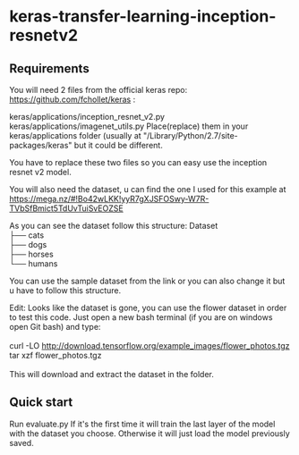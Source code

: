 # keras-transfer-learning-inception-resnetv2
## Requirements
You will need 2 files from the official keras repo: https://github.com/fchollet/keras :

keras/applications/inception_resnet_v2.py
keras/applications/imagenet_utils.py
Place(replace) them in your keras/applications folder (usually at "/Library/Python/2.7/site-packages/keras" but it could be different.

You have to replace these two files so you can easy use the inception resnet v2 model.

You will also need the dataset, u can find the one I used for this example at 
https://mega.nz/#!Bo42wLKK!yyR7gXJSFOSwy-W7R-TVbSfBmict5TdUvTuiSvEOZSE

As you can see the dataset follow this structure:
Dataset  
 ├── cats  
 ├── dogs  
 ├── horses  
 └── humans  

You can use the sample dataset from the link or you can also change it but u have to follow this structure.

Edit: Looks like the dataset is gone, you can use the flower dataset in order to test this code. Just open a new bash terminal (if you are on windows open Git bash) and type:<br /><br />
curl -LO http://download.tensorflow.org/example_images/flower_photos.tgz <br />
tar xzf flower_photos.tgz <br /><br />
This will download and extract the dataset in the folder.

## Quick start
Run evaluate.py
If it's the first time it will train the last layer of the model with the dataset you choose.
Otherwise it will just load the model previously saved.
